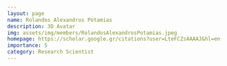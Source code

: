 ```yaml
---
layout: page
name: Rolandos Alexandros Potamias
description: 3D Avatar
img: assets/img/members/RolandosAlexandrosPotamias.jpeg
homepage: https://scholar.google.gr/citations?user=LteFCZsAAAAJ&hl=en
importance: 5
category: Research Scientist
---
```

